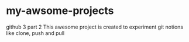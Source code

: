 # my-awsome-projects
github 3 part 2
This awesome project is created to experiment git notions like clone, push and pull

